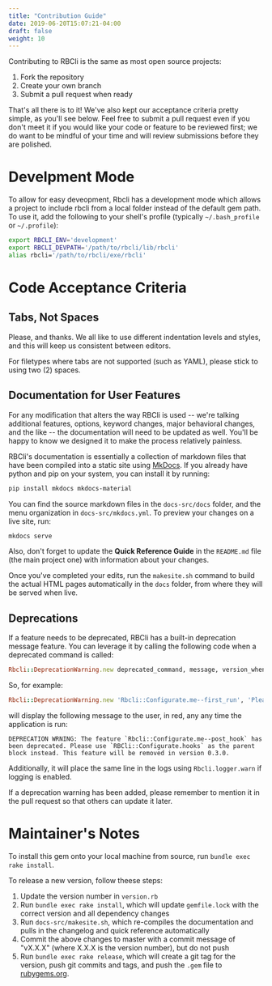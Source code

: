 ```yaml
---
title: "Contribution Guide"
date: 2019-06-20T15:07:21-04:00
draft: false
weight: 10
---
```


Contributing to RBCli is the same as most open source projects:

1. Fork the repository
2. Create your own branch
3. Submit a pull request when ready

That's all there is to it! We've also kept our acceptance criteria pretty simple, as you'll see below. Feel free to submit a pull request even if you don't meet it if you would like your code or feature to be reviewed first; we do want to be mindful of your time and will review submissions before they are polished.

# Develpment Mode

 To allow for easy deveopment, Rbcli has a development mode which allows a project to include rbcli from a local folder instead of the default gem path. To use it, add the following to your shell's profile (typically `~/.bash_profile` or `~/.profile`):

 ```bash
export RBCLI_ENV='development'
export RBCLI_DEVPATH='/path/to/rbcli/lib/rbcli'
alias rbcli='/path/to/rbcli/exe/rbcli'
```

# Code Acceptance Criteria

## Tabs, Not Spaces

Please, and thanks. We all like to use different indentation levels and styles, and this will keep us consistent between editors.

For filetypes where tabs are not supported (such as YAML), please stick to using two (2) spaces.

## Documentation for User Features

For any modification that alters the way RBCli is used -- we're talking additional features, options, keyword changes, major behavioral changes, and the like -- the documentation will need to be updated as well. You'll be happy to know we designed it to make the process relatively painless.

RBCli's documentation is essentially a collection of markdown files that have been compiled into a static site using [MkDocs](https://www.mkdocs.org). If you already have python and pip on your system, you can install it by running:

```bash
pip install mkdocs mkdocs-material
```

You can find the source markdown files in the `docs-src/docs` folder, and the menu organization in `docs-src/mkdocs.yml`. To preview your changes on a live site, run:

```bash
mkdocs serve
```

Also, don't forget to update the __Quick Reference Guide__ in the `README.md` file (the main project one) with information about your changes.

Once you've completed your edits, run the `makesite.sh` command to build the actual HTML pages automatically in the `docs` folder, from where they will be served when live.

## Deprecations

If a feature needs to be deprecated, RBCli has a built-in deprecation message feature. You can leverage it by calling the following code when a deprecated command is called:

```ruby
Rbcli::DeprecationWarning.new deprecated_command, message, version_when_code_will_be_removed
```

So, for example:

```ruby
Rbcli::DeprecationWarning.new 'Rbcli::Configurate.me--first_run', 'Please use `RBCli::Configurate.hooks` as the parent block instead.', '0.3.0'
```

will display the following message to the user, in red, any any time the application is run:

```text
DEPRECATION WRNING: The feature `Rbcli::Configurate.me--post_hook` has been deprecated. Please use `RBCli::Configurate.hooks` as the parent block instead. This feature will be removed in version 0.3.0.
```

Additionally, it will place the same line in the logs using `Rbcli.logger.warn` if logging is enabled.

If a deprecation warning has been added, please remember to mention it in the pull request so that others can update it later.

# Maintainer's Notes

To install this gem onto your local machine from source, run `bundle exec rake install`.

To release a new version, follow theese steps:

1. Update the version number in `version.rb`
2. Run `bundle exec rake install`, which will update `gemfile.lock` with the correct version and all dependency changes
3. Run `docs-src/makesite.sh`, which re-compiles the documentation and pulls in the changelog and quick reference automatically
4. Commit the above changes to master with a commit message of "vX.X.X" (where X.X.X is the version number), but do not push
5. Run `bundle exec rake release`, which will create a git tag for the version, push git commits and tags, and push the `.gem` file to [rubygems.org](https://rubygems.org).
